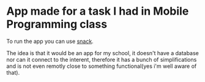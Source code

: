 # App made for a task I had in Mobile Programming class

To run the app you can use [snack](https://snack.expo.io/@eduardux/trabalho-pdm).

The idea is that it would be an app for my school, it doesn't have a database nor can it connect to the interent, therefore it has a bunch of simplifications and is not even remotly close to something functional(yes i'm well aware of that). 
